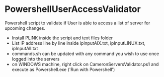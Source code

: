 # PowershellUserAccessValidator


Powershell script to validate if User is able to access a list of server for upcoming changes.

- Install PLINK inside the script and text files folder
- List IP address line by line inside ipInputAIX.txt, ipInputLINUX.txt, ipInputAll.txt
- commands.sh can be updated with any command you wish to use once logged into the servers
- on WINDOWS machine, right click on CameronServersValidator.ps1 and execute as Powershell.exe ('Run with Powershell')
